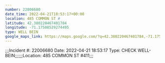 ```yaml
---
number: 22006680
date_time: 2022-04-21T18:53:17+00:00
location: 485 COMMON ST #
latitude: 42.380220467401784
longitude: -71.17508529274495
type: WELL BEIN
google_maps_link: https://maps.google.com/?q=42.380220467401784,-71.17508529274495
---
```


;;;Incident #: 22006680  Date: 2022-04-21 18:53:17   Type: CHECK WELL-BEIN;;;;;;Location: 485 COMMON ST #411;;;
